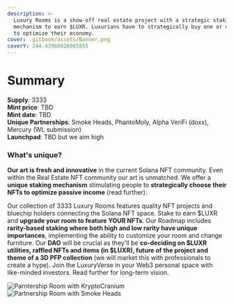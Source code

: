 ```yaml
---
description: >-
  Luxury Rooms is a show-off real estate project with a strategic staking
  mechanism to earn $LUXR. Luxurians have to strategically buy one or more NFTs
  to optimize their economy.
cover: .gitbook/assets/Banner.png
coverY: 244.43960826985855
---
```


# Summary

**Supply**: 3333\
**Mint price**: TBD\
**Mint date**: TBD\
**Unique Partnerships**: Smoke Heads, PhantoMoly, Alpha VeriFi (doxx), Mercury (WL submission)\
**Launchpad**: TBD but we aim high

### What's unique?

**Our art is fresh and innovative** in the current Solana NFT community. Even within the Real Estate NFT community our art is unmatched. We offer a **unique staking mechanism** stimulating people to **strategically choose their NFTs to optimize passive income** (read further).

Our collection of 3333 Luxury Rooms features quality NFT projects and bluechip holders connecting the Solana NFT space. Stake to earn $LUXR and **upgrade your room to feature YOUR NFTs**. Our Roadmap includes **rarity-based staking where both high and low rarity have unique importances**, implementing the ability to customize your room and change furniture. Our **DAO** will be crucial as they'll be **co-deciding on $LUXR utilities, raffled NFTs and items (in $LUXR), future of the project and theme of a 3D PFP collection** (we will market this with professionals to create a hype). Join the LuxuryVerse in your Web3 personal space with like-minded investors. Read further for long-term vision.

![Parntership Room with KryptoCranium](.gitbook/assets/SneakPeekKryptoCranium.png) ![Partnership Room with Smoke Heads](.gitbook/assets/SneakPeekSmokeHeads.png)
